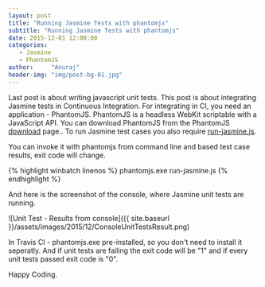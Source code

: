 ```yaml
---
layout: post
title: "Running Jasmine Tests with phantomjs"
subtitle: "Running Jasmine Tests with phantomjs"
date: 2015-12-01 12:00:00
categories: 
   - Jasmine
   - PhantomJS 
author:     "Anuraj"
header-img: "img/post-bg-01.jpg"
---
```

Last post is about writing javascript unit tests. This post is about integrating Jasmine tests in Continuous Integration. For integrating in CI, you need an application - PhantomJS. PhantomJS is a headless WebKit scriptable with a JavaScript API. You can download PhantomJS from the PhantomJS [download](http://phantomjs.org/download.html) page.. To run Jasmine test cases you also require [run-jasmine.js](https://gist.github.com/barahilia/9663804). 

You can invoke it with phantomjs from command line and based test case results, exit code will change.

{% highlight winbatch linenos %}
phantomjs.exe run-jasmine.js <Test Page URL>
{% endhighlight %}

And here is the screenshot of the console, where Jasmine unit tests are running.

![Unit Test - Results from console]({{ site.baseurl }}/assets/images/2015/12/ConsoleUnitTestsResult.png)

In Travis CI - phantomjs.exe pre-installed, so you don't need to install it seperatly. And if unit tests are failing the exit code will be "1" and if every unit tests passed exit code is "0".

Happy Coding.